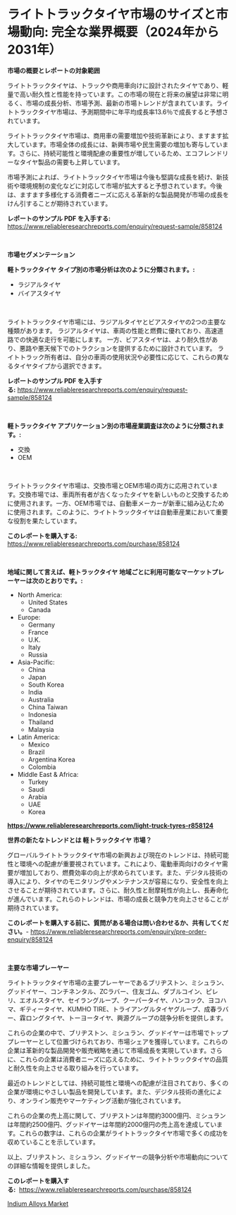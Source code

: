 <p><h1>ライトトラックタイヤ市場のサイズと市場動向: 完全な業界概要（2024年から2031年）</h1></p><p><strong>市場の概要とレポートの対象範囲</strong></p>
<p><p>ライトトラックタイヤは、トラックや商用車向けに設計されたタイヤであり、軽量で高い耐久性と性能を持っています。この市場の現在と将来の展望は非常に明るく、市場の成長分析、市場予測、最新の市場トレンドが含まれています。ライトトラックタイヤ市場は、予測期間中に年平均成長率13.6％で成長すると予想されています。</p><p>ライトトラックタイヤ市場は、商用車の需要増加や技術革新により、ますます拡大しています。市場全体の成長には、新興市場や民生需要の増加も寄与しています。さらに、持続可能性と環境配慮の重要性が増しているため、エコフレンドリーなタイヤ製品の需要も上昇しています。</p><p>市場予測によれば、ライトトラックタイヤ市場は今後も堅調な成長を続け、新技術や環境規制の変化などに対応して市場が拡大すると予想されています。今後は、ますます多様化する消費者ニーズに応える革新的な製品開発が市場の成長をけん引することが期待されています。</p></p>
<p><strong>レポートのサンプル PDF を入手する:</strong> <a href="https://www.reliableresearchreports.com/enquiry/request-sample/858124">https://www.reliableresearchreports.com/enquiry/request-sample/858124</a></p>
<p>&nbsp;</p>
<p><strong>市場セグメンテーション</strong></p>
<p><strong>軽トラックタイヤ タイプ別の市場分析は次のように分類されます。:</strong></p>
<p><ul><li>ラジアルタイヤ</li><li>バイアスタイヤ</li></ul></p>
<p>&nbsp;</p>
<p><p>ライトトラックタイヤ市場には、ラジアルタイヤとビアスタイヤの2つの主要な種類があります。 ラジアルタイヤは、車両の性能と燃費に優れており、高速道路での快適な走行を可能にします。 一方、ビアスタイヤは、より耐久性があり、悪路や悪天候下でのトラクションを提供するために設計されています。 ライトトラック所有者は、自分の車両の使用状況や必要性に応じて、これらの異なるタイヤタイプから選択できます。</p></p>
<p><strong>レポートのサンプル PDF を入手する:</strong>&nbsp;<a href="https://www.reliableresearchreports.com/enquiry/request-sample/858124">https://www.reliableresearchreports.com/enquiry/request-sample/858124</a></p>
<p>&nbsp;</p>
<p><strong> 軽トラックタイヤ アプリケーション別の市場産業調査は次のように分類されます。:</strong></p>
<p><ul><li>交換</li><li>OEM</li></ul></p>
<p>&nbsp;</p>
<p><p>ライトトラックタイヤ市場は、交換市場とOEM市場の両方に応用されています。交換市場では、車両所有者が古くなったタイヤを新しいものと交換するために使用されます。一方、OEM市場では、自動車メーカーが新車に組み込むために使用されます。このように、ライトトラックタイヤは自動車産業において重要な役割を果たしています。</p></p>
<p><strong>このレポートを購入する:</strong>&nbsp; <a href="https://www.reliableresearchreports.com/purchase/858124">https://www.reliableresearchreports.com/purchase/858124</a></p>
<p>&nbsp;</p>
<p><strong>地域に関して言えば、軽トラックタイヤ 地域ごとに利用可能なマーケットプレーヤーは次のとおりです。:</strong></p>
<p><ul>
    <li>
        North America:
        <ul>
            <li>United States</li>
            <li>Canada</li>
        </ul>
    </li>
    <li>
        Europe:
        <ul>
            <li>Germany</li>
            <li>France</li>
            <li>U.K.</li>
            <li>Italy</li>
            <li>Russia</li>
        </ul>
    </li>
    <li>
        Asia-Pacific:
        <ul>
            <li>China</li>
            <li>Japan</li>
            <li>South Korea</li>
            <li>India</li>
            <li>Australia</li>
            <li>China Taiwan</li>
            <li>Indonesia</li>
            <li>Thailand</li>
            <li>Malaysia</li>
        </ul>
    </li>
    <li>
        Latin America:
        <ul>
            <li>Mexico</li>
            <li>Brazil</li>
            <li>Argentina Korea</li>
            <li>Colombia</li>
        </ul>
    </li>
    <li>
        Middle East & Africa:
        <ul>
            <li>Turkey</li>
            <li>Saudi</li>
            <li>Arabia</li>
            <li>UAE</li>
            <li>Korea</li>
        </ul>
    </li>
    </ul></p>
<p><strong><a href="https://www.reliableresearchreports.com/light-truck-tyres-r858124">https://www.reliableresearchreports.com/light-truck-tyres-r858124</a></strong>&nbsp;</p>
<p><strong>世界の新たなトレンドとは 軽トラックタイヤ 市場？</strong></p>
<p><p>グローバルライトトラックタイヤ市場の新興および現在のトレンドは、持続可能性と環境への配慮が重要視されています。これにより、電動車両向けのタイヤ需要が増加しており、燃費効率の向上が求められています。また、デジタル技術の導入により、タイヤのモニタリングやメンテナンスが容易になり、安全性を向上させることが期待されています。さらに、耐久性と耐摩耗性が向上し、長寿命化が進んでいます。これらのトレンドは、市場の成長と競争力を向上させることが期待されています。</p></p>
<p><strong>このレポートを購入する前に、質問がある場合は問い合わせるか、共有してください。</strong>- <a href="https://www.reliableresearchreports.com/enquiry/pre-order-enquiry/858124">https://www.reliableresearchreports.com/enquiry/pre-order-enquiry/858124</a></p>
<p>&nbsp;</p>
<p><strong>主要な市場プレーヤー</strong></p>
<p><p>ライトトラックタイヤ市場の主要プレーヤーであるブリヂストン、ミシュラン、グッドイヤー、コンチネンタル、ZCラバー、住友ゴム、ダブルコイン、ピレリ、エオルスタイヤ、セイラングループ、クーパータイヤ、ハンコック、ヨコハマ、ギティータイヤ、KUMHO TIRE、トライアングルタイヤグループ、成春ラバー、霖ロングタイヤ、トーヨータイヤ、興源グループの競争分析を提供します。</p><p>これらの企業の中で、ブリヂストン、ミシュラン、グッドイヤーは市場でトッププレーヤーとして位置づけられており、市場シェアを獲得しています。これらの企業は革新的な製品開発や販売戦略を通じて市場成長を実現しています。さらに、これらの企業は消費者ニーズに応えるために、ライトトラックタイヤの品質と耐久性を向上させる取り組みを行っています。</p><p>最近のトレンドとしては、持続可能性と環境への配慮が注目されており、多くの企業が環境にやさしい製品を開発しています。また、デジタル技術の進化により、オンライン販売やマーケティング活動が強化されています。</p><p>これらの企業の売上高に関して、ブリヂストンは年間約3000億円、ミシュランは年間約2500億円、グッドイヤーは年間約2000億円の売上高を達成しています。これらの数字は、これらの企業がライトトラックタイヤ市場で多くの成功を収めていることを示しています。</p><p>以上、ブリヂストン、ミシュラン、グッドイヤーの競争分析や市場動向についての詳細な情報を提供しました。</p></p>
<p><strong>このレポートを購入する:</strong>&nbsp;&nbsp;<a href="https://www.reliableresearchreports.com/purchase/858124">https://www.reliableresearchreports.com/purchase/858124</a></p>
<p><p><a href="https://full-wildebeest-80b.notion.site/Indium-Alloys-Market-A-Comprehensive-Report-of-its-Market-Share-Growth-Trends-2024-2031-6a062bec9e4640b498506562b11f5dc3">Indium Alloys Market</a></p></p>